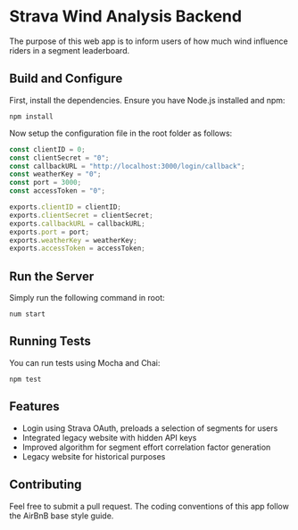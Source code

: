 # Strava Wind Analysis Backend
The purpose of this web app is to inform users of how much wind influence riders in a segment leaderboard.

## Build and Configure
First, install the dependencies. Ensure you have Node.js installed and npm:
```
npm install
```

Now setup the configuration file in the root folder as follows:
```javascript
const clientID = 0;
const clientSecret = "0";
const callbackURL = "http://localhost:3000/login/callback";
const weatherKey = "0";
const port = 3000;
const accessToken = "0";

exports.clientID = clientID;
exports.clientSecret = clientSecret;
exports.callbackURL = callbackURL;
exports.port = port;
exports.weatherKey = weatherKey;
exports.accessToken = accessToken;
```

## Run the Server
Simply run the following command in root:
```
num start
```

## Running Tests
You can run tests using Mocha and Chai:
```
npm test
```

## Features
* Login using Strava OAuth, preloads a selection of segments for users
* Integrated legacy website with hidden API keys
* Improved algorithm for segment effort correlation factor generation
* Legacy website for historical purposes

## Contributing
Feel free to submit a pull request. The coding conventions of this app follow the AirBnB base style guide.